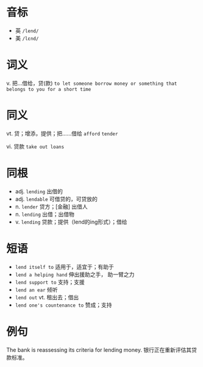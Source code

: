 # 音标

- 英 `/lend/`
- 美 `/lɛnd/`

# 词义

v. 把…借给，贷(款)
`to let someone borrow money or something that belongs to you for a short time`

# 同义

vt. 贷；增添，提供；把……借给
`afford` `tender`

vi. 贷款
`take out loans`

# 同根

- adj. `lending` 出借的
- adj. `lendable` 可借贷的，可贷放的
- n. `lender` 贷方；[金融] 出借人
- n. `lending` 出借；出借物
- v. `lending` 贷款；提供（lend的ing形式）；借给

# 短语

- `lend itself to` 适用于，适宜于；有助于
- `lend a helping hand` 伸出援助之手， 助一臂之力
- `lend support to` 支持；支援
- `lend an ear` 倾听
- `lend out` vt. 租出去；借出
- `lend one's countenance to` 赞成；支持

# 例句

The bank is reassessing its criteria for lending money.
银行正在重新评估其贷款标准。


